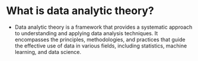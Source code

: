 # What is data analytic theory?
- Data analytic theory is a framework that provides a systematic approach to understanding and applying data analysis techniques. It encompasses the principles, methodologies, and practices that guide the effective use of data in various fields, including statistics, machine learning, and data science.
